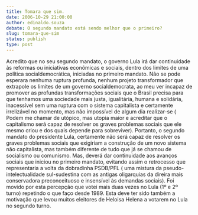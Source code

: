 ```yaml
---
title: Tomara que sim.
date: 2006-10-29 21:00:00
author: edinaldo.souza
debate: O segundo mandato está sendo melhor que o primeiro?
slug: tomara-que-sim
status: publish 
type: post
---
```


Acredito que no seu segundo mandato, o governo Lula irá dar continuidade às reformas ou iniciativas econômicas e sociais, dentro dos limites de uma política socialdemocrática, iniciadas no primeiro mandato. Não se pode esperara nenhuma ruptura profunda, nenhum projeto transformador que extrapole os limites de um governo socialdemocrata, ao meu ver incapaz de promover as profundas transformações sociais que o Brasil precisa para que tenhamos uma sociedade mais justa, igualitária, humana e solidária, inacessível sem uma ruptura com o sistema capitalista e certamente irrelizável no momento, mas não impossível de algum dia realizar-se ( Podem me chamar de utópico, mas utopia maior e acreditar que o capitalismo será capaz de resolver os graves problemas sociais que ele mesmo criou e dos quais depende para sobreviver). Portanto, o segundo mandato do presidente Lula, certamente não será capaz de resolver os graves problemas sociais que exigiriam a construção de um novo sistema não capitalista, mas também diferente de tudo que já se chamou de socialismo ou comunismo. Mas, deverá dar continuidade aos avanços sociais que iniciou no primeiro mandato, evitando assim o retrocesso que representaria a volta da dobradinha PSDB/PFL ( uma mistura da pseudo-intelectualidade sul-sudestina com as antigas oligarquias da direira mais conservadora preconceituoso e insensível às demandas sociais). Foi movido por esta percepção que votei mais duas vezes no Lula (1º e 2º turno) repetindo o que faço desde 1989. Esta deve ter sido também a motivação que levou muitos eleitores de Heloisa Helena a votarem no Lula no segundo turno.
